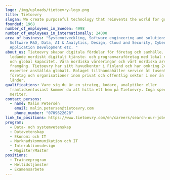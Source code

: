 ```yaml
---
logo: /img/uploads/tietoevry-logo.png
title: Tietoevry
slogan: We create purposeful technology that reinvents the world for good.
founded: 1968
number_of_employees_in_Sweden: 4998
number_of_employees_in_internationally: 24000
area_of_business: "Systemutveckling, Software engineering and solutions,
  Software R&D, Data, AI & Analytics, Design, Cloud and Security, Cybersecurity,
  Application Development etc. "
about_us: Tietoevry skapar digitala fördelar för företag och samhälle. Vi är ett
  ledande nordiskt digitalt tjänste- och programvaruföretag med lokal närvaro
  och global kapacitet. Våra nordiska värderingar och vårt nordiska arv styr vår
  framgång. Tietoevry har sitt huvudkontor i Finland och har omkring 24 000
  experter anställda globalt. Bolaget tillhandahåller service åt tusentals
  företag och organisationer inom privat och offentlig sektor i mer än 90
  länder.
qualifications: Vare sig du är en strateg, kodare, analytiker eller
  framtidsentusiast kommer du att hitta ett hem på Tietoevry. Inga specifika
  meriter.
contact_persons:
  - name: Malin Petersén
    email: malin.petersen@tietoevry.com
    phone_number: "0709622628"
link_to_positions: https://www.tietoevry.com/en/careers/search-our-jobs/?area=&country=Sweden&city=&q=
program:
  - Data- och systemvetenskap
  - Datavetenskap
  - Ekonomi och IT
  - Marknadskommunikation och IT
  - Interaktionsdesign
  - Magister/Master
positions:
  - Traineeprogram
  - Heltidstjänster
  - Examensarbete
---
```

